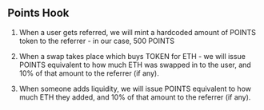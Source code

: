 ## Points Hook

1. When a user gets referred, we will mint a hardcoded amount of POINTS token to the referrer - in our case, 500 POINTS

2. When a swap takes place which buys TOKEN for ETH - we will issue POINTS equivalent to how much ETH was swapped in to the user, and 10% of that amount to the referrer (if any).

3. When someone adds liquidity, we will issue POINTS equivalent to how much ETH they added, and 10% of that amount to the referrer (if any).